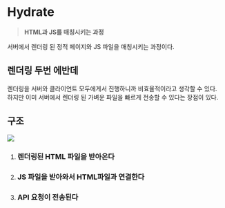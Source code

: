 # Hydrate

> **HTML과 JS를 매칭시키는 과정**

서버에서 렌더링 된 정적 페이지와 JS 파일을 매칭시키는 과정이다.

## 렌더링 두번 에반데

렌더링을 서버와 클라이언트 모두에게서 진행하니까 비효율적이라고 생각할 수 있다.  
 하지만 이미 서버에서 렌더링 된 가벼운 파일을 빠르게 전송할 수 있다는 장점이 있다.

## 구조

![](https://media.discordapp.net/attachments/1089767490537656340/1191289275526959194/2024-01-01_4.57.20.png?ex=65a4e598&is=65927098&hm=f08494fc3599d57ca37d40f3d784d3b225ce533cf907e2d3c4086393cea8aa71&=&format=webp&quality=lossless&width=1028&height=1092)

1. ### 렌더링된 HTML 파일을 받아온다
2. ### JS 파일을 받아와서 HTML파일과 연결한다
3. ### API 요청이 전송된다
